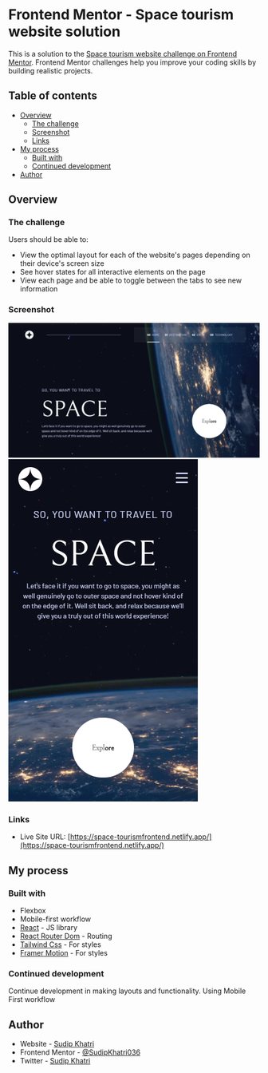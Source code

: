 # Frontend Mentor - Space tourism website solution

This is a solution to the [Space tourism website challenge on Frontend Mentor](https://www.frontendmentor.io/challenges/space-tourism-multipage-website-gRWj1URZ3). Frontend Mentor challenges help you improve your coding skills by building realistic projects.

## Table of contents

- [Overview](#overview)
  - [The challenge](#the-challenge)
  - [Screenshot](#screenshot)
  - [Links](#links)
- [My process](#my-process)
  - [Built with](#built-with)
  - [Continued development](#continued-development)
- [Author](#author)

## Overview

### The challenge

Users should be able to:

- View the optimal layout for each of the website's pages depending on their device's screen size
- See hover states for all interactive elements on the page
- View each page and be able to toggle between the tabs to see new information

### Screenshot

![](./public/assets/screenshot/ssdesktop.png)
![](./public/assets/screenshot/ssmobile.png)

### Links

- Live Site URL: [https://space-tourismfrontend.netlify.app/](https://space-tourismfrontend.netlify.app/)

## My process

### Built with

- Flexbox
- Mobile-first workflow
- [React](https://reactjs.org/) - JS library
- [React Router Dom](https://reactrouter.com/en/main) - Routing
- [Tailwind Css](https://tailwindcss.com/) - For styles
- [Framer Motion](https://www.framer.com/motion/) - For styles

### Continued development

Continue development in making layouts and functionality. Using Mobile First workflow

## Author

- Website - [Sudip Khatri](https://sudipkhatri.netlify.app/)
- Frontend Mentor - [@SudipKhatri036](https://www.frontendmentor.io/profile/SudipKhatri036)
- Twitter - [Sudip Khatri](https://www.linkedin.com/in/sudip-khatri-a72a6a27b/)
